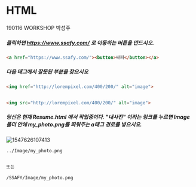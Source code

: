 # HTML

190116 WORKSHOP 박성주



##### 클릭하면 https://www.ssafy.com/ 로 이동하는 버튼을 만드시오.

```html
<a href="https://www.ssafy.com/"><button>싸피</button></a>
```



##### 다음 태그에서 잘못된 부분을 찾으시오

```html
<img href="http://lorempixel.com/400/200/" alt="image">


<img src="http://lorempixel.com/400/200/" alt="image">
```



##### 당신은 현재 Resume.html 에서 작업중이다. "내사진" 이라는 링크를 누르면 Image 폴더 안에 my_photo.png를 띄워주는 a태그 경로를 넣으시오.

![1547626107413](C:\Users\student\AppData\Roaming\Typora\typora-user-images\1547626107413.png)

```html
../Image/my_photo.png


또는

/SSAFY/Image/my_photo.png
```

